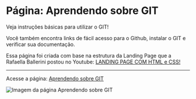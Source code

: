<h1>Página: Aprendendo sobre GIT</h1>
<p>Veja instruções básicas para utilizar o GIT!<p/>
<p>Você também encontra links de fácil acesso para  o Github, instalar o GIT e verificar sua documentação.<p/>
<p>Essa página foi criada com base na estrutura da Landing Page que a Rafaella Ballerini postou no Youtube: <a href="https://www.youtube.com/watch?v=llF6vD-RljE" target="_blank">
LANDING PAGE COM HTML e CSS!<a/> <p/>
  <hr>
<p>Acesse a página: <a href="https://anelisevaz.github.io/UsandoGit/" target="_blank">
Aprendendo sobre GIT<a/> <p/>
<img src="https://64.media.tumblr.com/cdce5c80f6a30e890d00928afabe93f0/a537d24a6a1c4b61-9d/s1280x1920/0c24e5f6c0c0631295e575d69749ec3aa80c854b.png" alt="Imagem da página Aprendendo sobre GIT">
